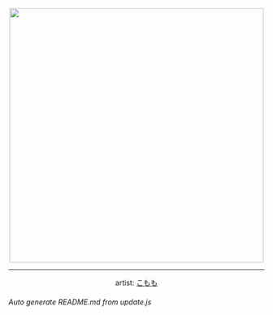 
<p align="center">
  <img width="500" src="https://nekos.best/api/v2/neko/0483.png">
  <hr/>
  <center>
    artist: <a href="https://www.pixiv.net/en/artworks/93139156">こもも</a>
  </center>
</p>


###### Auto generate README.md from update.js

